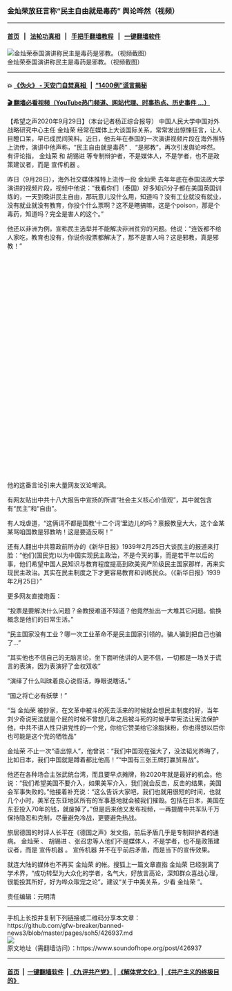 ### 金灿荣放狂言称“民主自由就是毒药” 舆论哗然（视频）
------------------------

#### [首页](https://github.com/gfw-breaker/banned-news3/blob/master/README.md) &nbsp;&nbsp;|&nbsp;&nbsp; [法轮功真相](https://github.com/begood0513/basic/blob/master/README.md)  &nbsp;&nbsp;|&nbsp;&nbsp; [手把手翻墙教程](https://github.com/gfw-breaker/guides/wiki)  &nbsp;&nbsp;|&nbsp;&nbsp; [一键翻墙软件](https://github.com/gfw-breaker/nogfw/blob/master/README.md)  



<div><img alt="金灿荣泰国演讲称民主是毒药是邪教。（视频截图）" src="https://img.soundofhope.org/2020-09/1601377746813.png"/>
<br/><figcaption class="caption">
 金灿荣泰国演讲称民主是毒药是邪教。（视频截图）
</figcaption></div><hr/>

#### 💥 [《伪火》 - 天安门自焚真相 ](http://158.247.195.190:10000/videos/blog/weihuo.html)&nbsp; |&nbsp; [“1400例”谎言揭秘  ](http://158.247.195.190:10000/videos/blog/jiexi1400.html)

#### [ 🎬  翻墙必看视频（YouTube热门频道、网站代理、时事热点、历史事件 ...）](https://github.com/gfw-breaker/links/blob/master/banned.md)

<div><div class="Content__Wrapper sc-1bvya0-0 grZQxZ">
 <p class="meta-top">
  <span class="meta">
   【希望之声2020年9月29日】（本台记者杨正综合报导）
  </span>
  中国人民大学中国对外战略研究中心主任
  <ok href="/term/138872">
   金灿荣
  </ok>
  经常在媒体上大谈国际关系，常常发出惊悚狂言，让人目瞪口呆，早已成民间笑料。近日，他去年在泰国的一次演讲视频片段在海外推特上流传，演讲中他声称，“民主自由就是毒药”﹑ “是邪教”，再次引发舆论哗然。有评论指，
  <ok href="/term/138872">
   金灿荣
  </ok>
  和
  <ok href="/term/2347">
   胡锡进
  </ok>
  等专制辩护者，不是媒体人，不是学者，也不是政策建议者，而是
  <ok href="/term/252034">
   宣传机器
  </ok>
  。
 </p>
 <p>
  昨日（9月28日），海外社交媒体推特上流传一段
  <ok href="/term/138872">
   金灿荣
  </ok>
  去年年底在泰国法政大学演讲的视频片段，视频中他说：“我看你们（泰国）好多知识分子都在美国英国训练的，一天到晚讲民主自由，那玩意儿没什么用，知道吗？没有工业就没有就业，没有就业就没有教育，你投个什么票啊？这不是瞎搞嘛，这是个poison，那是个毒药，知道吗？完全是害人的这个。”
 </p>
 <p>
  他还以非洲为例，宣称民主选举并不能解决非洲贫穷的问题。他说：“连饭都不给人家吃，教育也没有，你说你投票都解决了，那不是害人吗？这是邪教，真是邪教！”
 </p>
 <div class="soh-embed">
  <div class="soh-embed-inner">
   <div class="iframely-embed" style="max-width: 550px;">
    <div class="iframely-responsive" style="padding-bottom: 100%;">
    </div>
   </div>
  </div>
 </div>
 <p>
  他的这番言论引来大量网友议论嘲讽。
 </p>
 <div class="AD_Embed__Wrap-sc-1xslmin-0 igMuqX module desktop">
  <div>
  </div>
 </div>
 <p>
  有网友贴出中共十八大报告中宣扬的所谓“社会主义核心价值观”，其中就包含有“民主”和“自由”。
 </p>
 <p>
  有人戏虐道，“这俩词不都是国教‘十二个词’里边儿的吗？禀报教皇大大，这个金某某骂咱国教是邪教呐！这是要造反啊！”
 </p>
 <p>
  还有人翻出中共篡政前所办的《新华日报》1939年2月25日大谈民主的报道来打脸：“他们(国民党)以为中国实现民主政治，不是今天的事，而是若干年以后的事，他们希望中国人民知识与教育程度提高到欧美资产阶级民主国家那样，再来实现民主政治。其实在民主制度之下才更容易教育和训练民众。（《新华日报》1939年2月25日）”
 </p>
 <p>
  更多网友直接炮轰：
 </p>
 <p>
  “投票是要解决什么问题？金教授难道不知道？他竟然扯出一大堆其它问题。偷换概念是他们的日常生活。”
 </p>
 <p>
  “民主国家没有工业？哪一次工业革命不是民主国家引领的。骗人骗到把自己也骗了...”
 </p>
 <p>
  “其实他也不信自己的无脑言论，坐下面听他讲的人更不信，一切都是一场关于谎言的表演，因为表演好了金权双收”
 </p>
 <p>
  “演绎了什么叫昧着良心说假话，睁眼说瞎话。”
 </p>
 <p>
  “国之将亡必有妖孽！”
 </p>
 <p>
  “当
  <ok href="/term/138872">
   金灿荣
  </ok>
  被抄家，在文革中被斗的死去活来的时候就会想民主制度的好，当年刘少奇说宪法就是个屁的时候不曾想几年之后被斗死的时候手举宪法让宪法保护他，中共不讲人性只讲党性的一个党，你给它赞美给它涂脂抹粉，你也得想以后你也可能是这个党的牺牲品”
 </p>
 <p>
  <ok href="/term/138872">
   金灿荣
  </ok>
  不止一次“语出惊人”，他曾说：“我们中国现在强大了，没法韬光养晦了，比如日本，我们中国就是蹲着都比他高！”“中国有三张王牌打赢贸易战”。
 </p>
 <p>
  他还在各种场合主张武统台湾，而且要早点摊牌，称2020年就是最好的机会。他说：“我们希望美国不要介入，如果美军介入，我们就会反击，反击的结果，美国会军事失败的。”他接着补充说：“这么告诉大家吧，我们也就用很短的时间，也就几个小时，美军在东亚地区所有的军事基地就会被我们摧毁。包括在日本，美国在东亚投入70年的钱，就废掉了。”但是后来他又发布视频，一再提醒中共军队千万保持隐忍和克制，尽量避免冷战，更要避免热战。
 </p>
 <p>
  旅居德国的时评人长平在《德国之声》发文指，前后矛盾几乎是专制辩护者的通病。
  <ok href="/term/138872">
   金灿荣
  </ok>
  、
  <ok href="/term/2347">
   胡锡进
  </ok>
  、张召忠等人他们不是媒体人，不是学者，也不是政策建议者，而是
  <ok href="/term/252034">
   宣传机器
  </ok>
  。
  <ok href="/term/252034">
   宣传机器
  </ok>
  并不在乎前后矛盾，而是当下的宣传效果。
 </p>
 <p>
  就连大陆的媒体也不再买
  <ok href="/term/138872">
   金灿荣
  </ok>
  的帐。搜狐上一篇文章直指
  <ok href="/term/138872">
   金灿荣
  </ok>
  已经脱离了学术界，“成功转型为大众化的学者，名气大，好放言高论，深知群众喜战心理，很能投其所好，好为哗众取宠之论”。建议“关于中美关系，少看
  <ok href="/term/138872">
   金灿荣
  </ok>
  ”。
 </p>
 <p class="meta-btm">
  责任编辑：元明清
 </p>
</div>
</div>
<hr/>
手机上长按并复制下列链接或二维码分享本文章：<br/>
https://github.com/gfw-breaker/banned-news3/blob/master/pages/soh5/426937.md <br/>
<a href='https://github.com/gfw-breaker/banned-news3/blob/master/pages/soh5/426937.md'><img src='https://github.com/gfw-breaker/banned-news3/blob/master/pages/soh5/426937.md.png'/></a> <br/>
原文地址（需翻墙访问）：https://www.soundofhope.org/post/426937


------------------------
#### [首页](https://github.com/gfw-breaker/banned-news3/blob/master/README.md) &nbsp;|&nbsp; [一键翻墙软件](https://github.com/gfw-breaker/nogfw/blob/master/README.md) &nbsp;| [《九评共产党》](https://github.com/gfw-breaker/9ping.md/blob/master/README.md#九评之一评共产党是什么) | [《解体党文化》](https://github.com/gfw-breaker/jtdwh.md/blob/master/README.md) | [《共产主义的终极目的》](https://github.com/gfw-breaker/gczydzjmd.md/blob/master/README.md)


<img src='http://gfw-breaker.win/banned-news3/pages/soh5/426937.md' width='0px' height='0px'/>